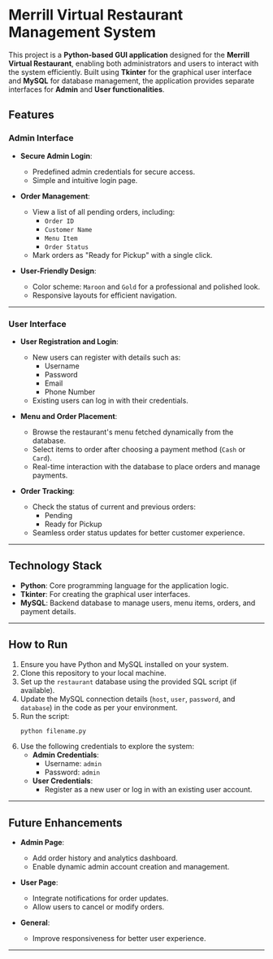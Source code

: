 
# Merrill Virtual Restaurant Management System

This project is a **Python-based GUI application** designed for the **Merrill Virtual Restaurant**, enabling both administrators and users to interact with the system efficiently. Built using **Tkinter** for the graphical user interface and **MySQL** for database management, the application provides separate interfaces for **Admin** and **User functionalities**.

## Features

### **Admin Interface**
- **Secure Admin Login**:
  - Predefined admin credentials for secure access.
  - Simple and intuitive login page.
  
- **Order Management**:
  - View a list of all pending orders, including:
    - `Order ID`
    - `Customer Name`
    - `Menu Item`
    - `Order Status`
  - Mark orders as "Ready for Pickup" with a single click.

- **User-Friendly Design**:
  - Color scheme: `Maroon` and `Gold` for a professional and polished look.
  - Responsive layouts for efficient navigation.

---

### **User Interface**
- **User Registration and Login**:
  - New users can register with details such as:
    - Username
    - Password
    - Email
    - Phone Number
  - Existing users can log in with their credentials.

- **Menu and Order Placement**:
  - Browse the restaurant's menu fetched dynamically from the database.
  - Select items to order after choosing a payment method (`Cash` or `Card`).
  - Real-time interaction with the database to place orders and manage payments.

- **Order Tracking**:
  - Check the status of current and previous orders:
    - Pending
    - Ready for Pickup
  - Seamless order status updates for better customer experience.

---

## Technology Stack

- **Python**: Core programming language for the application logic.
- **Tkinter**: For creating the graphical user interfaces.
- **MySQL**: Backend database to manage users, menu items, orders, and payment details.

---

## How to Run

1. Ensure you have Python and MySQL installed on your system.
2. Clone this repository to your local machine.
3. Set up the `restaurant` database using the provided SQL script (if available).
4. Update the MySQL connection details (`host`, `user`, `password`, and `database`) in the code as per your environment.
5. Run the script:
   ```bash
   python filename.py
   ```
6. Use the following credentials to explore the system:
   - **Admin Credentials**:
     - Username: `admin`
     - Password: `admin`
   - **User Credentials**:
     - Register as a new user or log in with an existing user account.

---

## Future Enhancements

- **Admin Page**:
  - Add order history and analytics dashboard.
  - Enable dynamic admin account creation and management.

- **User Page**:
  - Integrate notifications for order updates.
  - Allow users to cancel or modify orders.

- **General**:
  - Improve responsiveness for better user experience.

---
